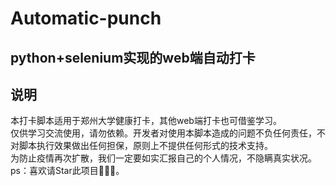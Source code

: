 # Automatic-punch
## python+selenium实现的web端自动打卡
## 说明
本打卡脚本适用于郑州大学健康打卡，其他web端打卡也可借鉴学习。  
仅供学习交流使用，请勿依赖。开发者对使用本脚本造成的问题不负任何责任，不对脚本执行效果做出任何担保，原则上不提供任何形式的技术支持。  
为防止疫情再次扩散，我们一定要如实汇报自己的个人情况，不隐瞒真实状况。  
ps：喜欢请Star此项目🤞🤞🤞。
